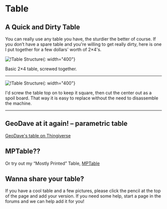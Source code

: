 # Table
## A Quick and Dirty Table

You can really use any table you have, the sturdier the better of course. If you don’t have a spare
table and you're willing to get really dirty, here is one I put together for a few dollars' worth of 2×4's.

![!Table Structure](https://www.v1engineering.com/wp-content/uploads/2015/10/IMG_20151022_175857.jpg){: width="400"}

Basic 2×4 table, screwed together.
___

![!Table Structure](https://www.v1engineering.com/wp-content/uploads/2015/10/IMG_20151023_101508.jpg){: width="400"}

I'd screw the table top on to keep it square, then cut the center out as a spoil board. That way it is
easy to replace without the need to disassemble the machine.
___
 
## GeoDave at it again! – parametric table

[GeoDave's table on Thingiverse](http://www.thingiverse.com/thing:1468511)

## MPTable??

Or try out my “Mostly Printed” Table, [MPTable](http://www.thingiverse.com/thing:1665991)

## Wanna share your table?

If you have a cool table and a few pictures, please click the pencil at the top of the page and add
your version. If you need some help, start a page in the forums and we can help add it for you!
